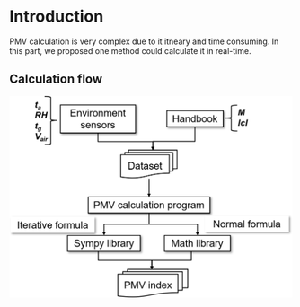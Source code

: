 # Introduction
PMV calculation is very complex due to it itneary and time consuming. In this part, we proposed one method could calculate it in real-time.

## Calculation flow
![flow](Image/flow.png)
